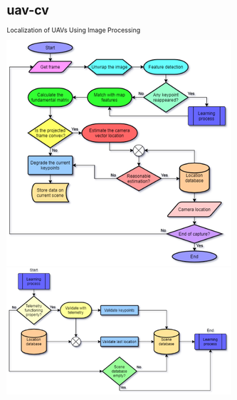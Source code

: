 # uav-cv
Localization of UAVs Using Image Processing

  ![flowchart](UAV_CV.vpd-Page-1.png "Go with the flowchart")
  ![LearningProcess](UAV_CV.vpd-Page-2.png "Teach the tutor")
